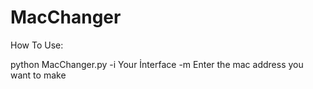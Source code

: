 # MacChanger

How To Use:

python MacChanger.py -i Your İnterface -m Enter the mac address you want to make
